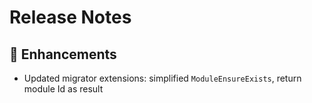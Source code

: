 # Release Notes

## 💪 Enhancements

- Updated migrator extensions: simplified `ModuleEnsureExists`, return module Id as result
